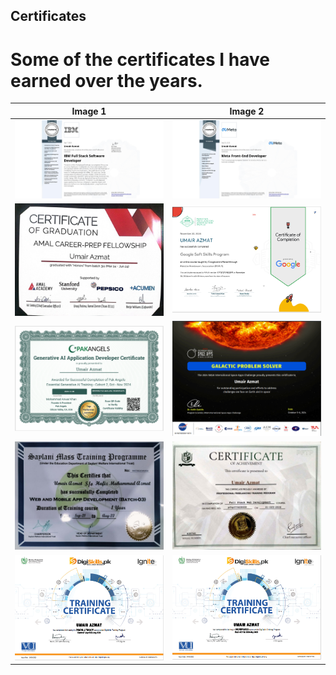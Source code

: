 ## Certificates

# Some of the certificates I have earned over the years.

| Image 1                                                                      | Image 2                                                                                          |
| ---------------------------------------------------------------------------- | ------------------------------------------------------------------------------------------------ |
| ![Image 1](Certificates/web/IBM%20Full%20Stack%20Software%20Developer.jpeg)  | ![Image 2](Certificates/web/Meta%20Front-End%20Developer.jpeg)                                   |
| ![Image 3](Certificates/2024/AMAL%20Acadmey/AMAL%20Academy%20Cerificate.png) | ![Image 4](Certificates/2024/Google%20Soft%20Skills/Google%20Soft%20Skills%20Umair%20Azmat.png/) |
| ![Image 5](Certificates/2024/Pak%20Angels/Pak%20Angels%20Umair%20Azmat.png)  | ![Image 6](Certificates/2024/NASA%20Hackathon/NASA%20Hackathon%202024%20.png)                    |
| ![Image 7](Certificates/2022/SMIT%20Web%20&%20Mobile.jpg)                    | ![Image 8](Certificates/2022/PFTP%20Full%20%20Stack%20Certificate.jpg)                           |
| ![Image 9](Certificates/2020/Digital%20Literacy.PNG)                         | ![Image 10](Certificates/2020/Wordpress%20batch%206.PNG)                                         |
